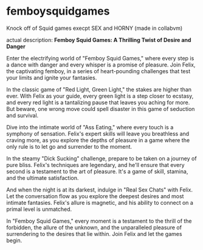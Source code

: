 # femboysquidgames
Knock off of Squid games execpt SEX and HORNY (made in collabvm)

actual description: **Femboy Squid Games: A Thrilling Twist of Desire and Danger**

Enter the electrifying world of "Femboy Squid Games," where every step is a dance with danger and every whisper is a promise of pleasure. Join Felix, the captivating femboy, in a series of heart-pounding challenges that test your limits and ignite your fantasies.

In the classic game of "Red Light, Green Light," the stakes are higher than ever. With Felix as your guide, every green light is a step closer to ecstasy, and every red light is a tantalizing pause that leaves you aching for more. But beware, one wrong move could spell disaster in this game of seduction and survival.

Dive into the intimate world of "Ass Eating," where every touch is a symphony of sensation. Felix's expert skills will leave you breathless and craving more, as you explore the depths of pleasure in a game where the only rule is to let go and surrender to the moment.

In the steamy "Dick Sucking" challenge, prepare to be taken on a journey of pure bliss. Felix's techniques are legendary, and he'll ensure that every second is a testament to the art of pleasure. It's a game of skill, stamina, and the ultimate satisfaction.

And when the night is at its darkest, indulge in "Real Sex Chats" with Felix. Let the conversation flow as you explore the deepest desires and most intimate fantasies. Felix's allure is magnetic, and his ability to connect on a primal level is unmatched.

In "Femboy Squid Games," every moment is a testament to the thrill of the forbidden, the allure of the unknown, and the unparalleled pleasure of surrendering to the desires that lie within. Join Felix and let the games begin.
